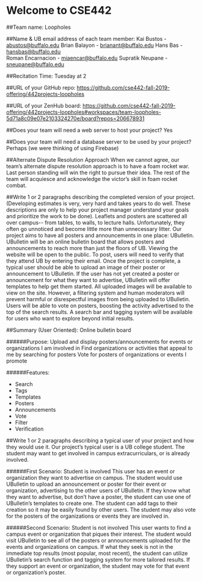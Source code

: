 # Welcome to CSE442

##Team name: 
Loopholes

##Name & UB email address of each team member:
Kai Bustos - abustos@buffalo.edu
Brian Balayon - brianant@buffalo.edu 
Hans Bas - hansbas@buffalo.edu	
Roman Encarnacion - miaencar@buffalo.edu 
Supratik Neupane - sneupane@buffalo.edu 

##Recitation Time:
Tuesday at 2

##URL of your GitHub repo:
https://github.com/cse442-fall-2019-offering/442projects-loopholes

##URL of your ZenHub board:
https://github.com/cse442-fall-2019-offering/442projects-loopholes#workspaces/team-loopholes-5d71a8c09e07e2103324270e/board?repos=206678931

##Does your team will need a web server to host your project?
Yes

##Does your team will need a database server to be used by your project?
Perhaps (we were thinking of using Firebase)

##Alternate Dispute Resolution Approach
When we cannot agree, our team’s alternate dispute resolution approach is to have a foam rocket war. Last person standing will win the right to pursue their idea. The rest of the team will acquiesce and acknowledge the victor’s skill in foam rocket combat.

##Write 1 or 2 paragraphs describing the completed version of your project. (Developing estimates is very, very hard and takes years to do well. These descriptions are only to help your project manager understand your goals and prioritize the work to be done).
Leaflets and posters are scattered all over campus-- from tables, to walls, to lecture halls. Unfortunately, they often go unnoticed and become little more than unnecessary litter. Our project aims to have all posters and announcements in one place: UBulletin. UBulletin will be an online bulletin board that allows posters and announcements to reach more than just the floors of UB. Viewing the website will be open to the public. To post, users will need to verify that they attend UB by entering their email. Once the project is complete, a typical user should be able to upload an image of their poster or announcement to UBulletin. If the user has not yet created a poster or announcement for what they want to advertise, UBulletin will offer templates to help get them started. All uploaded images will be available to view on the site. However, a filtering system and human moderators will prevent harmful or disrespectful images from being uploaded to UBulletin. Users will be able to vote on posters, boosting the activity advertised to the top of the search results. A search bar and tagging system will be available for users who want to explore beyond initial results. 

##Summary (User Oriented):
Online bulletin board

######Purpose:
Upload and display posters/announcements for events or organizations I am involved in
Find organizations or activities that appeal to me by searching for posters
Vote for posters of organizations or events I promote

######Features:
- Search
- Tags
- Templates 
- Posters
- Announcements
- Vote
- Filter
- Verification

##Write 1 or 2 paragraphs describing a typical user of your project and how they would use it.
Our project’s typical user is a UB college student. The student may want to get involved in campus extracurriculars, or is already involved. 

######First Scenario: Student is involved
This user has an event or organization they want to advertise on campus. The student would use UBulletin to upload an announcement or poster for their event or organization, advertising to the other users of UBulletin. If they know what they want to advertise, but don’t have a poster, the student can use one of UBulletin’s templates to create one. The student can add tags to their creation so it may be easily found by other users. The student may also vote for the posters of the organizations or events they are involved in.

######Second Scenario: Student is not involved
This user wants to find a campus event or organization that piques their interest. The student would visit UBulletin to see all of the posters or announcements uploaded for the events and organizations on campus. If what they seek is not in the immediate top results (most popular, most recent), the student can utilize UBulletin’s search function and tagging system for more tailored results. If they support an event or organization, the student may vote for that event or organization’s poster.



